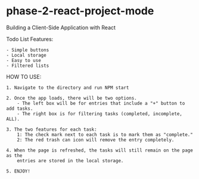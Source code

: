 # phase-2-react-project-mode
Building a Client-Side Application with React

Todo List Features:

    - Simple buttons
    - Local storage
    - Easy to use
    - Filtered lists

HOW TO USE:

    1. Navigate to the directory and run NPM start

    2. Once the app loads, there will be two options.
        - The left box will be for entries that include a "+" button to add tasks.
        - The right box is for filtering tasks (completed, incomplete, ALL).

    3. The two features for each task:
        1: The check mark next to each task is to mark them as "complete."
        2: The red trash can icon will remove the entry completely.

    4. When the page is refreshed, the tasks will still remain on the page as the
        entries are stored in the local storage.

    5. ENJOY!
